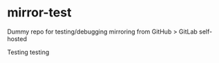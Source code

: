 # mirror-test
Dummy repo for testing/debugging mirroring from GitHub > GitLab self-hosted

Testing testing